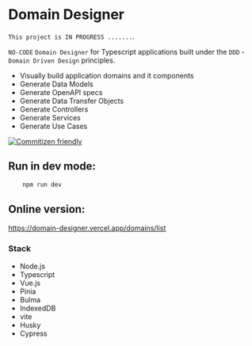 # Domain Designer

`This project is IN PROGRESS .......`.

`NO-CODE` `Domain Designer` for Typescript applications built under the `DDD` - `Domain Driven Design` principles.

- Visually build application domains and it components
- Generate Data Models
- Generate OpenAPI specs
- Generate Data Transfer Objects
- Generate Controllers
- Generate Services
- Generate Use Cases

[![Commitizen friendly](https://img.shields.io/badge/commitizen-friendly-brightgreen.svg)](http://commitizen.github.io/cz-cli/)



## Run in dev mode:

```bash
    npm run dev
```


## Online version:

https://domain-designer.vercel.app/domains/list


### Stack

- Node.js
- Typescript
- Vue.js
- Pinia
- Bulma
- IndexedDB
- vite
- Husky
- Cypress